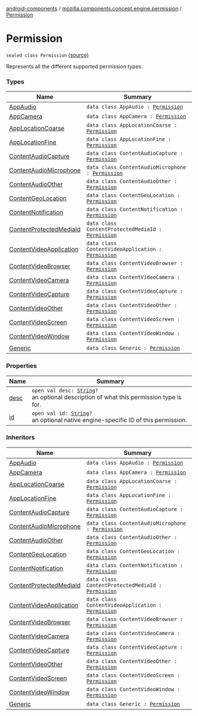 [android-components](../../index.md) / [mozilla.components.concept.engine.permission](../index.md) / [Permission](./index.md)

# Permission

`sealed class Permission` [(source)](https://github.com/mozilla-mobile/android-components/blob/master/components/concept/engine/src/main/java/mozilla/components/concept/engine/permission/PermissionRequest.kt#L61)

Represents all the different supported permission types.

### Types

| Name | Summary |
|---|---|
| [AppAudio](-app-audio/index.md) | `data class AppAudio : `[`Permission`](./index.md) |
| [AppCamera](-app-camera/index.md) | `data class AppCamera : `[`Permission`](./index.md) |
| [AppLocationCoarse](-app-location-coarse/index.md) | `data class AppLocationCoarse : `[`Permission`](./index.md) |
| [AppLocationFine](-app-location-fine/index.md) | `data class AppLocationFine : `[`Permission`](./index.md) |
| [ContentAudioCapture](-content-audio-capture/index.md) | `data class ContentAudioCapture : `[`Permission`](./index.md) |
| [ContentAudioMicrophone](-content-audio-microphone/index.md) | `data class ContentAudioMicrophone : `[`Permission`](./index.md) |
| [ContentAudioOther](-content-audio-other/index.md) | `data class ContentAudioOther : `[`Permission`](./index.md) |
| [ContentGeoLocation](-content-geo-location/index.md) | `data class ContentGeoLocation : `[`Permission`](./index.md) |
| [ContentNotification](-content-notification/index.md) | `data class ContentNotification : `[`Permission`](./index.md) |
| [ContentProtectedMediaId](-content-protected-media-id/index.md) | `data class ContentProtectedMediaId : `[`Permission`](./index.md) |
| [ContentVideoApplication](-content-video-application/index.md) | `data class ContentVideoApplication : `[`Permission`](./index.md) |
| [ContentVideoBrowser](-content-video-browser/index.md) | `data class ContentVideoBrowser : `[`Permission`](./index.md) |
| [ContentVideoCamera](-content-video-camera/index.md) | `data class ContentVideoCamera : `[`Permission`](./index.md) |
| [ContentVideoCapture](-content-video-capture/index.md) | `data class ContentVideoCapture : `[`Permission`](./index.md) |
| [ContentVideoOther](-content-video-other/index.md) | `data class ContentVideoOther : `[`Permission`](./index.md) |
| [ContentVideoScreen](-content-video-screen/index.md) | `data class ContentVideoScreen : `[`Permission`](./index.md) |
| [ContentVideoWindow](-content-video-window/index.md) | `data class ContentVideoWindow : `[`Permission`](./index.md) |
| [Generic](-generic/index.md) | `data class Generic : `[`Permission`](./index.md) |

### Properties

| Name | Summary |
|---|---|
| [desc](desc.md) | `open val desc: `[`String`](https://kotlinlang.org/api/latest/jvm/stdlib/kotlin/-string/index.html)`?`<br>an optional description of what this permission type is for. |
| [id](id.md) | `open val id: `[`String`](https://kotlinlang.org/api/latest/jvm/stdlib/kotlin/-string/index.html)`?`<br>an optional native engine-specific ID of this permission. |

### Inheritors

| Name | Summary |
|---|---|
| [AppAudio](-app-audio/index.md) | `data class AppAudio : `[`Permission`](./index.md) |
| [AppCamera](-app-camera/index.md) | `data class AppCamera : `[`Permission`](./index.md) |
| [AppLocationCoarse](-app-location-coarse/index.md) | `data class AppLocationCoarse : `[`Permission`](./index.md) |
| [AppLocationFine](-app-location-fine/index.md) | `data class AppLocationFine : `[`Permission`](./index.md) |
| [ContentAudioCapture](-content-audio-capture/index.md) | `data class ContentAudioCapture : `[`Permission`](./index.md) |
| [ContentAudioMicrophone](-content-audio-microphone/index.md) | `data class ContentAudioMicrophone : `[`Permission`](./index.md) |
| [ContentAudioOther](-content-audio-other/index.md) | `data class ContentAudioOther : `[`Permission`](./index.md) |
| [ContentGeoLocation](-content-geo-location/index.md) | `data class ContentGeoLocation : `[`Permission`](./index.md) |
| [ContentNotification](-content-notification/index.md) | `data class ContentNotification : `[`Permission`](./index.md) |
| [ContentProtectedMediaId](-content-protected-media-id/index.md) | `data class ContentProtectedMediaId : `[`Permission`](./index.md) |
| [ContentVideoApplication](-content-video-application/index.md) | `data class ContentVideoApplication : `[`Permission`](./index.md) |
| [ContentVideoBrowser](-content-video-browser/index.md) | `data class ContentVideoBrowser : `[`Permission`](./index.md) |
| [ContentVideoCamera](-content-video-camera/index.md) | `data class ContentVideoCamera : `[`Permission`](./index.md) |
| [ContentVideoCapture](-content-video-capture/index.md) | `data class ContentVideoCapture : `[`Permission`](./index.md) |
| [ContentVideoOther](-content-video-other/index.md) | `data class ContentVideoOther : `[`Permission`](./index.md) |
| [ContentVideoScreen](-content-video-screen/index.md) | `data class ContentVideoScreen : `[`Permission`](./index.md) |
| [ContentVideoWindow](-content-video-window/index.md) | `data class ContentVideoWindow : `[`Permission`](./index.md) |
| [Generic](-generic/index.md) | `data class Generic : `[`Permission`](./index.md) |
